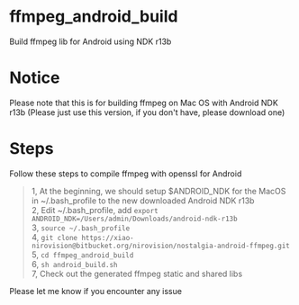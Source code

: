 # ffmpeg_android_build
Build ffmpeg lib for Android using NDK r13b

# Notice
Please note that this is for building ffmpeg on Mac OS with Android NDK r13b (Please just use this version, if you don't have, please download one)

# Steps 
Follow these steps to compile ffmpeg with openssl for Android
> 1, At the beginning, we should setup $ANDROID_NDK for the MacOS in ~/.bash_profile to the new downloaded Android NDK r13b  
> 2, Edit ~/.bash_profile, add `export ANDROID_NDK=/Users/admin/Downloads/android-ndk-r13b`  
> 3, `source ~/.bash_profile`  
> 4, `git clone https://xiao-nirovision@bitbucket.org/nirovision/nostalgia-android-ffmpeg.git`  
> 5, `cd ffmpeg_android_build`  
> 6, `sh android_build.sh`  
> 7, Check out the generated ffmpeg static and shared libs  


Please let me know if you encounter any issue